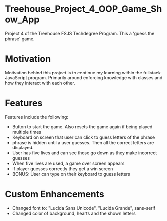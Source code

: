 # Treehouse_Project_4_OOP_Game_Show_App
 Project 4 of the Treehouse FSJS Techdegree Program.  This a 'guess the phrase' game.

# Motivation
Motivation behind this project is to continue my learning within the fullstack JavaScript program. Primarily around enforcing knowledge with classes and how they interact with each other.

# Features
Features include the following:
- Button to start the game.  Also resets the game again if being played multiple times
- Keyboard on screen that user can click to guess letters of the phrase
- phrase is hidden until a user guesses.  Then all the correct letters are displayed.
- User has five lives and can see those go down as they make incorrect guesses
- When five lives are used, a game over screen appears
- If player guesses correctly they get a win screen
- BONUS: User can type on their keyboard to guess letters

# Custom Enhancements
- Changed font to: "Lucida Sans Unicode", "Lucida Grande", sans-serif
- Changed color of background, hearts and the shown letters